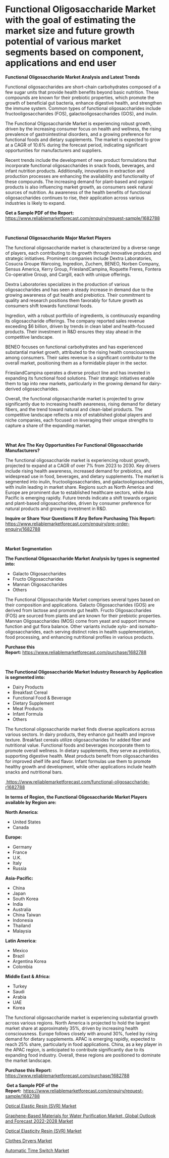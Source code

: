 <p><h1>Functional Oligosaccharide Market with the goal of estimating the market size and future growth potential of various market segments based on component, applications and end user</h1></p><p><strong>Functional Oligosaccharide Market Analysis and Latest Trends</strong></p>
<p><p>Functional oligosaccharides are short-chain carbohydrates composed of a few sugar units that provide health benefits beyond basic nutrition. These compounds are known for their prebiotic properties, which promote the growth of beneficial gut bacteria, enhance digestive health, and strengthen the immune system. Common types of functional oligosaccharides include fructooligosaccharides (FOS), galactooligosaccharides (GOS), and inulin.</p><p>The Functional Oligosaccharide Market is experiencing robust growth, driven by the increasing consumer focus on health and wellness, the rising prevalence of gastrointestinal disorders, and a growing preference for functional foods and dietary supplements. The market is expected to grow at a CAGR of 10.6% during the forecast period, indicating significant opportunities for manufacturers and suppliers. </p><p>Recent trends include the development of new product formulations that incorporate functional oligosaccharides in snack foods, beverages, and infant nutrition products. Additionally, innovations in extraction and production processes are enhancing the availability and functionality of these compounds. The increasing demand for plant-based and organic products is also influencing market growth, as consumers seek natural sources of nutrition. As awareness of the health benefits of functional oligosaccharides continues to rise, their application across various industries is likely to expand.</p></p>
<p><strong>Get a Sample PDF of the Report:&nbsp;</strong> <a href="https://www.reliablemarketforecast.com/enquiry/request-sample/1682788?utm_campaign=1437&utm_medium=2&utm_source=Github&utm_content=ia&utm_term=15102024&utm_id=functional-oligosaccharide">https://www.reliablemarketforecast.com/enquiry/request-sample/1682788</a></p>
<p>&nbsp;</p>
<p><strong>Functional Oligosaccharide Major Market Players</strong></p>
<p><p>The functional oligosaccharide market is characterized by a diverse range of players, each contributing to its growth through innovative products and strategic initiatives. Prominent companies include Dextra Laboratories, Cosucra Groupe Warcoing, Ingredion, Zuchem, BENEO, Norben Company, Sensus America, Kerry Group, FrieslandCampina, Roquette Freres, Fontera Co-operative Group, and Cargill, each with unique offerings.</p><p>Dextra Laboratories specializes in the production of various oligosaccharides and has seen a steady increase in demand due to the growing awareness of gut health and prebiotics. Their commitment to quality and research positions them favorably for future growth as consumers shift towards functional foods.</p><p>Ingredion, with a robust portfolio of ingredients, is continuously expanding its oligosaccharide offerings. The company reported sales revenue exceeding $6 billion, driven by trends in clean label and health-focused products. Their investment in R&D ensures they stay ahead in the competitive landscape.</p><p>BENEO focuses on functional carbohydrates and has experienced substantial market growth, attributed to the rising health consciousness among consumers. Their sales revenue is a significant contributor to the overall market, positioning them as a formidable player in the sector.</p><p>FrieslandCampina operates a diverse product line and has invested in expanding its functional food solutions. Their strategic initiatives enable them to tap into new markets, particularly in the growing demand for dairy-derived oligosaccharides.</p><p>Overall, the functional oligosaccharide market is projected to grow significantly due to increasing health awareness, rising demand for dietary fibers, and the trend toward natural and clean-label products. The competitive landscape reflects a mix of established global players and niche companies, each focused on leveraging their unique strengths to capture a share of the expanding market.</p></p>
<p>&nbsp;</p>
<p><strong>What Are The Key Opportunities For Functional Oligosaccharide Manufacturers?</strong></p>
<p><p>The functional oligosaccharide market is experiencing robust growth, projected to expand at a CAGR of over 7% from 2023 to 2030. Key drivers include rising health awareness, increased demand for prebiotics, and widespread use in food, beverages, and dietary supplements. The market is segmented into inulin, fructooligosaccharides, and galactooligosaccharides, with inulin leading in market share. Regions such as North America and Europe are prominent due to established healthcare sectors, while Asia Pacific is emerging rapidly. Future trends indicate a shift towards organic and plant-based oligosaccharides, driven by consumer preference for natural products and growing investment in R&D.</p></p>
<p><strong>Inquire or Share Your Questions If Any Before Purchasing This Report:</strong> <a href="https://www.reliablemarketforecast.com/enquiry/pre-order-enquiry/1682788?utm_campaign=1437&utm_medium=2&utm_source=Github&utm_content=ia&utm_term=15102024&utm_id=functional-oligosaccharide">https://www.reliablemarketforecast.com/enquiry/pre-order-enquiry/1682788</a></p>
<p>&nbsp;</p>
<p><strong>Market Segmentation</strong></p>
<p><strong>The Functional Oligosaccharide Market Analysis by types is segmented into:</strong></p>
<p><ul><li>Galacto Oligosaccharides</li><li>Fructo Oligosaccharides</li><li>Mannan Oligosaccharides</li><li>Others</li></ul></p>
<p><p>The Functional Oligosaccharide Market comprises several types based on their composition and applications. Galacto Oligosaccharides (GOS) are derived from lactose and promote gut health. Fructo Oligosaccharides (FOS) are sourced from plants and are known for their prebiotic properties. Mannan Oligosaccharides (MOS) come from yeast and support immune function and gut flora balance. Other variants include xylo- and isomalto-oligosaccharides, each serving distinct roles in health supplementation, food processing, and enhancing nutritional profiles in various products.</p></p>
<p><strong>Purchase this Report:&nbsp;</strong><a href="https://www.reliablemarketforecast.com/purchase/1682788?utm_campaign=1437&utm_medium=2&utm_source=Github&utm_content=ia&utm_term=15102024&utm_id=functional-oligosaccharide">https://www.reliablemarketforecast.com/purchase/1682788</a></p>
<p>&nbsp;</p>
<p><strong>The Functional Oligosaccharide Market Industry Research by Application is segmented into:</strong></p>
<p><ul><li>Dairy Products</li><li>Breakfast Cereal</li><li>Functional Food & Beverage</li><li>Dietary Supplement</li><li>Meat Products</li><li>Infant Formula</li><li>Others</li></ul></p>
<p><p>The functional oligosaccharide market finds diverse applications across various sectors. In dairy products, they enhance gut health and improve texture. Breakfast cereals utilize oligosaccharides for added fiber and nutritional value. Functional foods and beverages incorporate them to promote overall wellness. In dietary supplements, they serve as prebiotics, supporting digestive health. Meat products benefit from oligosaccharides for improved shelf life and flavor. Infant formulas use them to promote healthy growth and development, while other applications include health snacks and nutritional bars.</p></p>
<p><a href="https://www.reliablemarketforecast.com/functional-oligosaccharide-r1682788?utm_campaign=1437&utm_medium=2&utm_source=Github&utm_content=ia&utm_term=15102024&utm_id=functional-oligosaccharide">&nbsp;https://www.reliablemarketforecast.com/functional-oligosaccharide-r1682788</a></p>
<p><strong>In terms of Region, the Functional Oligosaccharide Market Players available by Region are:</strong></p>
<p>
    <p> <strong> North America: </strong>
        <ul>
            <li>United States</li>
            <li>Canada</li>
        </ul>
        </p> 
    <p> <strong> Europe: </strong>
        <ul>
            <li>Germany</li>
            <li>France</li>
            <li>U.K.</li>
            <li>Italy</li>
            <li>Russia</li>
        </ul>
        </p> 
    <p> <strong> Asia-Pacific: </strong>
        <ul>
            <li>China</li>
            <li>Japan</li>
            <li>South Korea</li>
            <li>India</li>
            <li>Australia</li>
            <li>China Taiwan</li>
            <li>Indonesia</li>
            <li>Thailand</li>
            <li>Malaysia</li>
        </ul>
        </p> 
    <p> <strong> Latin America: </strong>
        <ul>
            <li>Mexico</li>
            <li>Brazil</li>
            <li>Argentina Korea</li>
            <li>Colombia</li>
        </ul>
        </p> 
    <p> <strong> Middle East & Africa: </strong>
        <ul>
            <li>Turkey</li>
            <li>Saudi</li>
            <li>Arabia</li>
            <li>UAE</li>
            <li>Korea</li>
        </ul>
    </p>
    </p>
<p><p>The functional oligosaccharide market is experiencing substantial growth across various regions. North America is projected to hold the largest market share at approximately 35%, driven by increasing health consciousness. Europe follows closely with around 30%, fueled by rising demand for dietary supplements. APAC is emerging rapidly, expected to reach 25% share, particularly in food applications. China, as a key player in the APAC region, is anticipated to contribute significantly due to its expanding food industry. Overall, these regions are positioned to dominate the market landscape.</p></p>
<p><strong>Purchase this Report: </strong><a href="https://www.reliablemarketforecast.com/purchase/1682788?utm_campaign=1437&utm_medium=2&utm_source=Github&utm_content=ia&utm_term=15102024&utm_id=functional-oligosaccharide">https://www.reliablemarketforecast.com/purchase/1682788</a></p>
<p>&nbsp;<strong>Get a Sample PDF of the Report:&nbsp;&nbsp;</strong><a href="https://www.reliablemarketforecast.com/enquiry/request-sample/1682788?utm_campaign=1437&utm_medium=2&utm_source=Github&utm_content=ia&utm_term=15102024&utm_id=functional-oligosaccharide">https://www.reliablemarketforecast.com/enquiry/request-sample/1682788</a></p>
<p><strong></strong></p>
<p><p><a href="https://github.com/kyleetroxilbu/Market-Research-Report-List-1/blob/main/optical-elastic-resin-svr-market.md?utm_campaign=1437&utm_medium=2&utm_source=Github&utm_content=ia&utm_term=15102024&utm_id=functional-oligosaccharide">Optical Elastic Resin (SVR) Market</a></p><p><a href="https://www.linkedin.com/pulse/graphene-based-materials-water-purification-market-global-fpnne?utm_campaign=1437&utm_medium=2&utm_source=Github&utm_content=ia&utm_term=15102024&utm_id=functional-oligosaccharide">Graphene-Based Materials for Water Purification Market, Global Outlook and Forecast 2022-2028 Market</a></p><p><a href="https://github.com/chaschadedn/Market-Research-Report-List-1/blob/main/optical-elasticity-resin-svr-market.md?utm_campaign=1437&utm_medium=2&utm_source=Github&utm_content=ia&utm_term=15102024&utm_id=functional-oligosaccharide">Optical Elasticity Resin (SVR) Market</a></p><p><a href="https://issuu.com/reportprime-2/docs/clothes-dryers-market-size-2030.ppt_b8ffde2adaedaa?utm_campaign=1437&utm_medium=2&utm_source=Github&utm_content=ia&utm_term=15102024&utm_id=functional-oligosaccharide">Clothes Dryers Market</a></p><p><a href="https://issuu.com/reportprime-2/docs/automatic-time-switch-market-size-2_c93dd9fa4da5c9?utm_campaign=1437&utm_medium=2&utm_source=Github&utm_content=ia&utm_term=15102024&utm_id=functional-oligosaccharide">Automatic Time Switch Market</a></p></p>